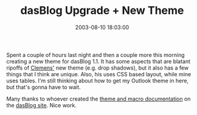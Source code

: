 ﻿---
layout: post
title: "dasBlog Upgrade + New Theme"
comments: false
date: 2003-08-10 18:03:00
categories:
 - Technology
subtext-id: 2dbefd56-a2be-4836-bc17-4cb9664a49af
alias: /blog/dasBlog-Upgrade-2b-New-Theme.aspx
---


Spent a couple of hours last night and then a couple more this morning creating a new theme for dasBlog 1.1. It has some aspects that are blatant ripoffs of [Clemens'](http://staff.newtelligence.net/clemensv/) new theme (e.g. drop shadows), but it also has a few things that I think are unique. Also, his uses CSS based layout, while mine uses tables. I'm still thinking about how to get my Outlook theme in here, but that's gonna have to wait.

Many thanks to whoever created the [theme and macro documentation](http://www.dasblog.net/documentation/CategoryView.aspx?category=Templates%20and%20Macros) on the [dasBlog site](http://www.dasblog.net/documentation/). Nice work.
